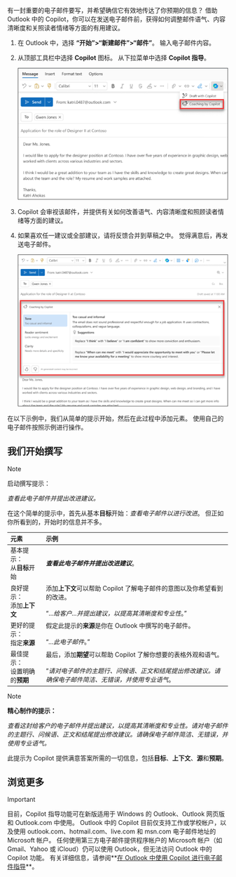 
有一封重要的电子邮件要写，并希望确信它有效地传达了你预期的信息？ 借助 Outlook 中的 Copilot，你可以在发送电子邮件前，获得如何调整邮件语气、内容清晰度和关照读者情绪等方面的有用建议。 

1. 在 Outlook 中，选择 **“开始”>“新建邮件”>“邮件”**。 输入电子邮件内容。 

1. 从顶部工具栏中选择 **Copilot** 图标。 从下拉菜单中选择 **Copilot 指导**。

    ![新版 Outlook 中 Copilot 指导菜单选项的屏幕截图。](../media/copilot-email-coaching-outlook.png)

1. Copilot 会审视该邮件，并提供有关如何改善语气、内容清晰度和照顾读者情绪等方面的建议。

1. 如果喜欢任一建议或全部建议，请将反馈合并到草稿之中。 觉得满意后，再发送电子邮件。

    ![显示 Copilot 对新版 Outlook 中语气、清晰度和读者情绪的建议的屏幕截图。](../media/copilot-rewrite-email-outlook.png)

在以下示例中，我们从简单的提示开始，然后在此过程中添加元素。 使用自己的电子邮件按照示例进行操作。

## 我们开始撰写

> [!NOTE]
> 启动撰写提示：
>
> _查看此电子邮件并提出改进建议。_

在这个简单的提示中，首先从基本**目标**开始：_查看电子邮件以进行改进_。 但正如你所看到的，开始时的信息并不多。

| 元素 | 示例 |
| :------ | :------- |
| 基本提示： <br>从**目标**开始 | **_查看此电子邮件并提出改进建议_**。 |
| 良好提示： <br>添加**上下文** | 添加**上下文**可以帮助 Copilot 了解电子邮件的意图以及你希望看到的改进。<br><br>“..._给客户...并提出建议，以提高其清晰度和专业性_。” |
| 更好的提示： <br>指定**来源** | 假定此提示的**来源**是你在 Outlook 中撰写的电子邮件。<br><br>“_...此电子邮件_。” |
| 最佳提示： <br>设置明确的**预期** | 最后，添加**期望**可以帮助 Copilot 了解你想要的表格外观和语气。<br><br>“_请对电子邮件的主题行、问候语、正文和结尾提出修改建议。请确保电子邮件简洁、无错误，并使用专业语气_。 |

> [!NOTE]
> **精心制作的提示：**
>
> _查看这封给客户的电子邮件并提出建议，以提高其清晰度和专业性。请对电子邮件的主题行、问候语、正文和结尾提出修改建议。请确保电子邮件简洁、无错误，并使用专业语气。_

此提示为 Copilot 提供满意答案所需的一切信息，包括**目标**、**上下文**、**源**和**预期**。

## 浏览更多

> [!IMPORTANT]
> 目前，Copilot 指导功能可在新版适用于 Windows 的 Outlook、Outlook 网页版 和 Outlook.com 中使用。
> Outlook 中的 Copilot 目前仅支持工作或学校帐户，以及使用 outlook.com、hotmail.com、live.com 和 msn.com 电子邮件地址的 Microsoft 帐户。 任何使用第三方电子邮件提供程序帐户的 Microsoft 帐户（如 Gmail、Yahoo 或 iCloud）仍可以使用 Outlook，但无法访问 Outlook 中的 Copilot 功能。 有关详细信息，请参阅**[在 Outlook 中使用 Copilot 进行电子邮件指导](https://support.microsoft.com/office/email-coaching-with-copilot-in-outlook-91a3cd56-1586-4a31-85c7-2eb8cdb02405#OSVersion=iOS)**。